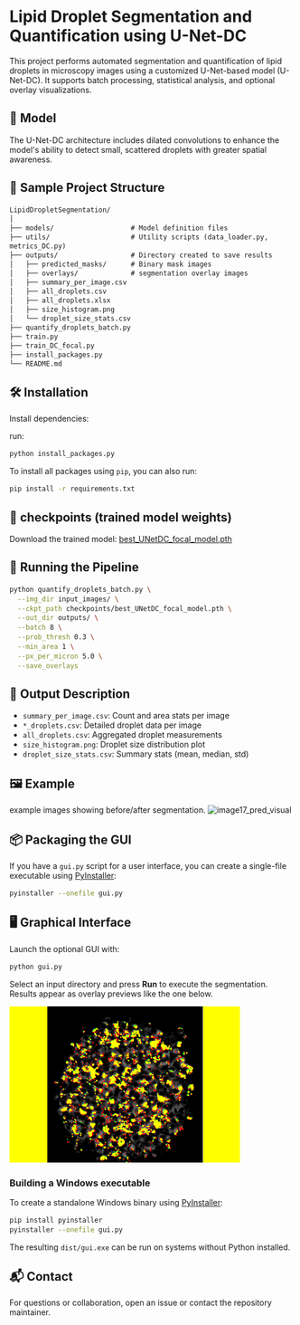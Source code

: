 # Lipid Droplet Segmentation and Quantification using U-Net-DC

This project performs automated segmentation and quantification of lipid droplets in microscopy images using a customized U-Net-based model (U-Net-DC). It supports batch processing, statistical analysis, and optional overlay visualizations.

## 🧠 Model

The U-Net-DC architecture includes dilated convolutions to enhance the model's ability to detect small, scattered droplets with greater spatial awareness.

## 📂 Sample Project Structure

```plaintext
LipidDropletSegmentation/
│
├── models/                   # Model definition files
├── utils/                    # Utility scripts (data_loader.py, metrics_DC.py)
├── outputs/                  # Directory created to save results
│   ├── predicted_masks/      # Binary mask images
│   ├── overlays/             # segmentation overlay images
│   ├── summary_per_image.csv
│   ├── all_droplets.csv
│   ├── all_droplets.xlsx
│   ├── size_histogram.png
│   └── droplet_size_stats.csv
├── quantify_droplets_batch.py
├── train.py
├── train_DC_focal.py
├── install_packages.py
└── README.md
```

## 🛠️ Installation

Install dependencies:

 run:

```bash
python install_packages.py
```


To install all packages using `pip`, you can also run:

```bash
pip install -r requirements.txt
```


## 🔗 checkpoints (trained model weights)

Download the trained model: [best_UNetDC_focal_model.pth](https://drive.google.com/file/d/1GqywfrT1-Pjfd10h86i38AGXFLWsWSyQ/view?usp=drive_link)

## 🚀 Running the Pipeline

```bash
python quantify_droplets_batch.py \
  --img_dir input_images/ \
  --ckpt_path checkpoints/best_UNetDC_focal_model.pth \
  --out_dir outputs/ \
  --batch 8 \
  --prob_thresh 0.3 \
  --min_area 1 \
  --px_per_micron 5.0 \
  --save_overlays
```

## 📄 Output Description

- `summary_per_image.csv`: Count and area stats per image
- `*_droplets.csv`: Detailed droplet data per image
- `all_droplets.csv`: Aggregated droplet measurements
- `size_histogram.png`: Droplet size distribution plot
- `droplet_size_stats.csv`: Summary stats (mean, median, std)

## 🖼 Example

 example images showing before/after segmentation.
 ![image17_pred_visual](https://github.com/user-attachments/assets/d45acdf1-3785-477e-a8e0-fb0e2ae52f11)

## 📦 Packaging the GUI

If you have a `gui.py` script for a user interface, you can create a single-file
executable using [PyInstaller](https://pyinstaller.org/):

```bash
pyinstaller --onefile gui.py
```
## 🖥️ Graphical Interface

Launch the optional GUI with:

```bash
python gui.py
```

Select an input directory and press **Run** to execute the segmentation.
Results appear as overlay previews like the one below.

![GUI screenshot](outputs/overlays/image17_overlay.png)

### Building a Windows executable

To create a standalone Windows binary using [PyInstaller](https://www.pyinstaller.org/):

```bash
pip install pyinstaller
pyinstaller --onefile gui.py
```

The resulting `dist/gui.exe` can be run on systems without Python installed.





## 📬 Contact

For questions or collaboration, open an issue or contact the repository maintainer.
